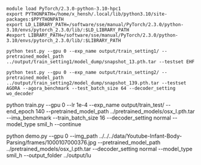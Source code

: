 ```
module load PyTorch/2.3.0-python-3.10-hpc1
export PYTHONPATH=/home/x_hensh/.local/lib/python3.10/site-packages:$PPYTHONPATH
export LD_LIBRARY_PATH=/software/sse/manual/PyTorch/2.3.0/python-3.10/envs/pytorch_2.3.0/lib/:$LD_LIBRARY_PATH
#export LIBRARY_PATH=/software/sse/manual/PyTorch/2.3.0/python-3.10/envs/pytorch_2.3.0/lib/:$LIBRARY_PATH
```         




```
python test.py --gpu 0 --exp_name output/train_setting1/ --pretrained_model_path ../output/train_setting1/model_dump/snapshot_13.pth.tar --testset EHF

python test.py --gpu 0 --exp_name output/train_setting2/ --pretrained_model_path ../output/train_setting2/model_dump/snapshot_139.pth.tar --testset AGORA --agora_benchmark --test_batch_size 64 --decoder_setting wo_decoder

```


python train.py --gpu 0 --lr 1e-4 --exp_name output/train_test/ --end_epoch 140 --pretrained_model_path ../pretrained_models/osx_l.pth.tar  --ima_benchmark --train_batch_size 16 --decoder_setting normal --model_type smil_h --continue 

python demo.py --gpu 0 --img_path ../../../data/Youtube-Infant-Body-Parsing/frames/1000107000376.jpg --pretrained_model_path  ../pretrained_models/osx_l.pth.tar --decoder_setting normal --model_type smil_h --output_folder ../output/lu